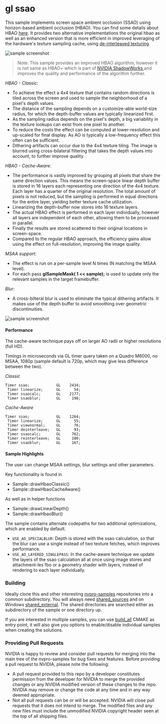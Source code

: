 # gl ssao

This sample implements screen space ambient occlusion (SSAO) using horizon-based ambient occlusion (HBAO). You can find some details about HBAO [here](http://www.nvidia.com/object/siggraph-2008-HBAO.html). It provides two alternative implementations the original hbao as well as an enhanced version that is more efficient in improved leveraging of the hardware's texture sampling cache, using [de-interleaved texturing](https://developer.nvidia.com/sites/default/files/akamai/gameworks/samples/DeinterleavedTexturing.pdf).

![sample screenshot](https://github.com/nvpro-samples/gl_ssao/blob/master/doc/sample.jpg)

> Note: This sample provides an improved HBAO algorithm, however it is not same as HBAO+ which is part of [NVIDIA ShadowWorks ](https://developer.nvidia.com/shadowworks) and improves the quality and performance of the algorithm further.


*HBAO - Classic*:
 - To achieve the effect a 4x4 texture that contains random directions is tiled across the screen and used to sample the neighborhood of a pixel's depth values.
 - The distance of the sampling depends on a customize-able world-size radius, for which the depth-buffer values are typically linearized first.
 - As the sampling radius depends on the pixel's depth, a big variability in the texture lookups can exist from one pixel to another. 
 - To reduce the costs the effect can be computed at lower-resolution and up-scaled for final display. As AO is typically a low-frequency effect this often can be sufficient.
 - Dithering artifacts can occur due to the 4x4 texture tiling. The image is blurred using cross-bilateral filtering that takes the depth values into account, to further improve quality.

*HBAO - Cache-Aware*:
 - The performance is vastly improved by grouping all pixels that share the same direction values. This means the screen-space linear depth buffer is stored in 16 layers each representing one direction of the 4x4 texture. Each layer has a quarter of the original resolution. The total amount of pixels is not reduced, but the sampling is performed in equal directions for the entire layer, yielding better texture cache utilization.
 - Linearizing the depth-buffer now stores into 16 texture layers.
 - The actual HBAO effect is performed in each layer individually, however all layers are independent of each other, allowing them to be processed in parallel.
 - Finally the results are stored scattered to their original locations in screen-space. 
 - Compared to the regular HBAO approach, the efficiency gains allow using the effect on full-resolution, improving the image quality. 

*MSAA support*:
 - The effect is run on a per-sample level N times (N matching the MSAA level). 
 - For each pass **glSampleMask( 1 << sample);** is used to update only the relevant samples in the target framebuffer.

*Blur*:
 - A cross-bilteral blur is used to eliminate the typical dithering artifacts. It makes use of the depth buffer to avoid smoothing over geometric discontinuities. 

![sample screenshot](https://github.com/nvpro-samples/gl_ssao/blob/master/doc/bluroff.jpg)

#### Performance

The cache-aware technique pays off on larger AO radii or higher resolutions (full HD).

Timings in microseconds via GL timer query taken on a Quadro M6000, no MSAA, 1080p (sample default is 720p, which may give less difference between the two).

*Classic*

```
Timer ssao;            GL    2434;
 Timer linearize;      GL      54;
 Timer ssaocalc;       GL    2177;
 Timer ssaoblur;       GL     198;
```

*Cache-Aware*

```
Timer ssao;            GL    1264;        
 Timer linearize;      GL      55;
 Timer viewnormal;     GL      76;
 Timer deinterleave;   GL      93;
 Timer ssaocalc;       GL     762;
 Timer reinterleave;   GL     100;
 Timer ssaoblur;       GL     167;
```

#### Sample Highlights

The user can change MSAA settings, blur settings and other parameters.

Key functionality is found in

- Sample::drawHbaoClassic()
- Sample::drawHbaoCacheAware()

As well as in helper functions

- Sample::drawLinearDepth()
- Sample::drawHbaoBlur()

The sample contains alternate codepaths for two additional optimizations, which are enabled by default.

* ```USE_AO_SPECIALBLUR```: Depth is stored with the ssao calculation, so that the blur can use a single instead of two texture fetches, which improves performance. 
* ```USE_AO_LAYERED_SINGLEPASS```: In the cache-aware technique we update the layers of the ssao calculation all at once using image stores and attachment-les fbo or a geometry shader with layers, instead of rendering to each layer individually.

### Building
Ideally clone this and other interesting [nvpro-samples](https://github.com/nvpro-samples) repositories into a common subdirectory. You will always need [shared_sources](https://github.com/nvpro-samples/shared_sources) and on Windows [shared_external](https://github.com/nvpro-samples/shared_external). The shared directories are searched either as subdirectory of the sample or one directory up. 

If you are interested in multiple samples, you can use [build_all](https://github.com/nvpro-samples/build_all) CMAKE as entry point, it will also give you options to enable/disable individual samples when creating the solutions.

### Providing Pull Requests
NVIDIA is happy to review and consider pull requests for merging into the main tree of the nvpro-samples for bug fixes and features. Before providing a pull request to NVIDIA, please note the following:

* A pull request provided to this repo by a developer constitutes permission from the developer for NVIDIA to merge the provided changes or any NVIDIA modified version of these changes to the repo. NVIDIA may remove or change the code at any time and in any way deemed appropriate.
* Not all pull requests can be or will be accepted. NVIDIA will close pull requests that it does not intend to merge.
The modified files and any new files must include the unmodified NVIDIA copyright header seen at the top of all shipping files.
